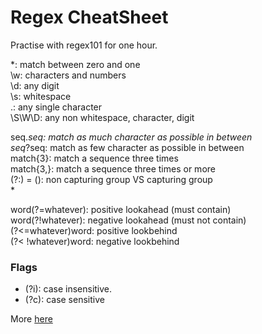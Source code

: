 # Regex CheatSheet

Practise with regex101 for one hour.
 
*: match between zero and one  
\w: characters and numbers  
\d: any digit  
\s: whitespace  
.: any single character  
\S\W\D: any non whitespace, character, digit  

seq.*seq: match as much character as possible in between   
seq*?seq: match as few character as possible in between  
match{3}: match a sequence three times  
match{3,}: match a sequence three times or more  
(?:) = (): non capturing group VS capturing group  
*

word(?=whatever): positive lookahead (must contain)  
word(?!whatever): negative lookahead (must not contain)  
(?<=whatever)word: positive lookbehind  
(?< !whatever)word: negative lookbehind  

### Flags
* (?i): case insensitive. 
* (?c): case sensitive

More [here](https://www.regular-expressions.info/modifiers.html)
